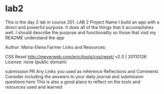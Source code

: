 # lab2
This is the day 2 lab in course 201. 
LAB 2
Project Name
I build an app with a direct and powerful purpose. It does all of the things that it accomplishes well. I should describe the purpose and functionality so those that visit my README understand the app

Author: Maria-Elena Farmer
Links and Resources:

CSS Reset 
http://meyerweb.com/eric/tools/css/reset/ 
v2.0 | 20110126
License: none (public domain)

submission PR
Any Links you used as reference
Reflections and Comments
Consider including the answers to your daily journal and submission questions here
This is also a good place to reflect on the tools and resources used and learned

